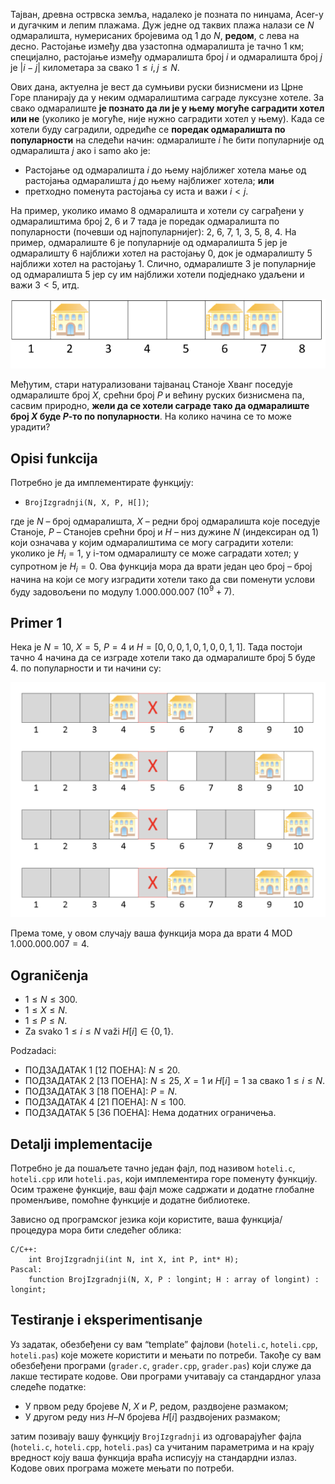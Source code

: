 Тајван, древна острвска земља, надалеко је позната по нинџама, Acer-у и дугачким и лепим плажама. Дуж једне од таквих плажа налази се $N$ одмаралишта, нумерисаних бројевима од $1$ до $N$, **редом**, с лева на десно. Растојање између два узастопна одмаралишта је тачно $1$ км; специјално, растојање између одмаралишта број $i$ и одмаралишта број $j$ је $|i-j|$ километара за свако $1\leq i,j\leq N$.

Ових дана, актуелна је вест да сумњиви руски бизнисмени из Црне Горе планирају да у неким одмаралиштима саграде луксузне хотеле. За свако одмаралиште **је познато да ли је у њему могуће саградити хотел или не** (уколико је могуће, није нужно саградити хотел у њему). Када се хотели буду саградили, одредиће се **поредак одмаралишта по популарности** на следећи начин: одмаралиште $i$ ће бити популарније од одмаралишта $j$ акo i samo ako је:

* Растојање од одмаралишта $i$ до њему најближег хотела мање од растојања одмаралишта $j$ до њему најближег хотела; **или**
* претходно поменута растојања су иста и важи $i<j$.

На пример, уколико имамо $8$ одмаралишта и хотели су саграђени у одмаралиштима број $2$, $6$ и $7$ тада је поредак одмаралишта по популарности (почевши од најпопуларнијег): $2$, $6$, $7$, $1$, $3$, $5$, $8$, $4$. На пример, одмаралиште $6$ је популарније од одмаралишта $5$ јер је одмаралишту $6$ најближи хотел на растојању $0$, док је одмаралишту $5$ најближи хотел на растојању $1$. Слично, одмаралиште $3$ је популарније од одмаралишта $5$ јер су им најближи хотели подједнако удаљени и важи $3<5$, итд.

![Crtež primera](02_hoteli-sl1.png)

Међутим, стари натурализовани тајванац Станоје Хванг поседује одмаралиште број $X$, срећни број $P$ и већину руских бизнисмена па, сасвим природно, **жели да се хотели саграде тако да одмаралиште број $X$ буде $P$-то по популарности**. На колико начина се то може урадити? 

## Opisi funkcija
Потребно је да имплементирате функцију:

* `BrojIzgradnji(N, X, P, H[])`;

где је $N$ – број одмаралишта, $X$ – редни број одмаралишта које поседује Станоје, $P$ – Станојев срећни број и $H$ – низ дужине $N$ (индексиран од $1$) који означава у којим одмаралиштима се могу саградити хотели: уколико је $H_i=1$, у i-том одмаралишту се може саградати хотел; у супротном је $H_i=0$. Ова функција мора да врати један цео број – број начина на који се могу изградити хотели тако да сви поменути услови буду задовољени по модулу $1.000.000.007$ $(10^9+7)$.

## Primer 1
Нека је $N=10$, $X=5$, $P=4$ и $H=[0, 0, 0, 1, 0, 1, 0, 0, 1, 1]$. Тада постоји тачно $4$ начина да се изграде хотели тако да одмаралиште број $5$ буде $4$. по популарности и ти начини су: 

![Reшење primera](02_hoteli-sl2.png)

Према томе, у овом случају ваша функција мора да врати $4 \text{ MOD } 1.000.000.007=4$.

## Ograničenja

* $1 \leq N \leq 300$.
* $1 \leq X \leq N$.
* $1 \leq P \leq N$.
* Za svako $1 \leq i \leq N$ važi $H[i] \in \{0, 1\}$.

Podzadaci:

* ПОДЗАДАТАК $1$ [$12$ ПОЕНА]: $N\leq 20$.
* ПОДЗАДАТАК $2$ [$13$ ПОЕНА]: $N\leq 25$, $X=1$ и $H[i]=1$ за свако $1\leq i \leq N$.
* ПОДЗАДАТАК $3$ [$18$ ПОЕНА]: $P=N$.
* ПОДЗАДАТАК $4$ [$21$ ПОЕНА]: $N\leq 100$. 
* ПОДЗАДАТАК $5$ [$36$ ПОЕНА]: Нема додатних ограничења.

## Detalji implementacije
Потребно је да пошаљете тачно један фајл, под називом `hoteli.c`, `hoteli.cpp` или `hoteli.pas`, који имплементира горе поменуту функцију. Осим тражене функције, ваш фајл може садржати и додатне глобалне променљиве, помоћне функције и додатне библиотеке.

Зависно од програмског језика који користите, ваша функција/процедура мора бити следећег облика:
```
C/C++:
    int BrojIzgradnji(int N, int X, int P, int* H);
Pascal:
    function BrojIzgradnji(N, X, P : longint; H : array of longint) : longint;
```

## Testiranje i eksperimentisanje
Уз задатак, обезбеђени су вам “template” фајлови (`hoteli.c`, `hoteli.cpp`, `hoteli.pas`) које можете користити и мењати по потреби. Такође су вам обезбеђени програми (`grader.c`, `grader.cpp`, `grader.pas`) који служе да лакше тестирате кодове. Ови програми учитавају са стандардног улаза следеће податке:

* У првом реду бројеве $N$, $X$ и $P$, редом, раздвојене размаком;
* У другом реду низ $H – N$ бројева $H[i]$ раздвојених размаком;

затим позивају вашу функцију `BrojIzgradnji` из одговарајућег фајла (`hoteli.c`, `hoteli.cpp`, `hoteli.pas`) са учитаним параметрима и на крају вредност коју ваша функција враћа исписују на стандардни излаз. Kодове ових програма можете мењати по потреби.

